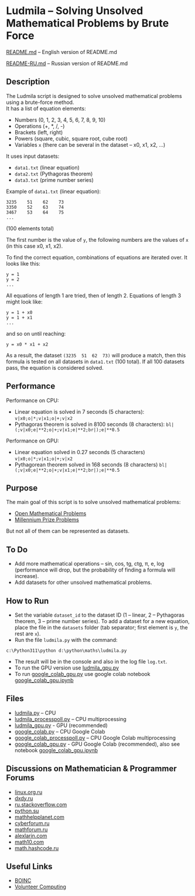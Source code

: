 # Ludmila – Solving Unsolved Mathematical Problems by Brute Force

[README.md](README.md) – English version of README.md  

[README-RU.md](README-RU.md) – Russian version of README.md  

## Description
The Ludmila script is designed to solve unsolved mathematical problems using a brute-force method.  
It has a list of equation elements:

- Numbers (0, 1, 2, 3, 4, 5, 6, 7, 8, 9, 10)
- Operations (+, *, /, -)
- Brackets (left, right)
- Powers (square, cubic, square root, cube root)
- Variables `x` (there can be several in the dataset – x0, x1, x2, ...)

It uses input datasets:
- `data1.txt` (linear equation)
- `data2.txt` (Pythagoras theorem)
- `data3.txt` (prime number series)

Example of `data1.txt` (linear equation):

```
3235    51    62    73
3350    52    63    74
3467    53    64    75
...
```
(100 elements total)

The first number is the value of `y`, the following numbers are the values of `x` (in this case x0, x1, x2).

To find the correct equation, combinations of equations are iterated over. It looks like this:

```
y = 1
y = 2
...
```

All equations of length 1 are tried, then of length 2. Equations of length 3 might look like:

```
y = 1 + x0
y = 1 + x1
...
```
and so on until reaching:

```
y = x0 * x1 + x2
```

As a result, the dataset `(3235  51  62  73)` will produce a match, then this formula is tested on all datasets in `data1.txt` (100 total). If all 100 datasets pass, the equation is considered solved.

## Performance
Performance on CPU:

- Linear equation is solved in 7 seconds (5 characters): `v|x0;o|*;v|x1;o|+;v|x2`
- Pythagoras theorem is solved in 8100 seconds (8 characters): `bl|(;v|x0;e|**2;o|+;v|x1;e|**2;br|);e|**0.5`

Performance on GPU:
- Linear equation solved in 0.27 seconds (5 characters) `v|x0;o|*;v|x1;o|+;v|x2`
- Pythagorean theorem solved in 168 seconds (8 characters) `bl|(;v|x0;e|**2;o|+;v|x1;e|**2;br|);e|**0.5`

## Purpose
The main goal of this script is to solve unsolved mathematical problems:  
- [Open Mathematical Problems](https://en.wikipedia.org/wiki/List_of_unsolved_problems_in_mathematics)
- [Millennium Prize Problems](https://en.wikipedia.org/wiki/Millennium_Prize_Problems)

But not all of them can be represented as datasets.

## To Do
- Add more mathematical operations – sin, cos, tg, ctg, π, e, log (performance will drop, but the probability of finding a formula will increase).
- Add datasets for other unsolved mathematical problems.

## How to Run
- Set the variable `dataset_id` to the dataset ID (1 – linear, 2 – Pythagoras theorem, 3 – prime number series). To add a dataset for a new equation, place the file in the `datasets` folder (tab separator; first element is `y`, the rest are `x`).
- Run the file `ludmila.py` with the command:
```
c:\Python311\python d:\python\maths\ludmila.py
```
- The result will be in the console and also in the log file `log.txt`.
- To run the GPU version use [ludmila_gpu.py](ludmila_gpu.py)
- To run [google_colab_gpu.py](google_colab_gpu.py) use google colab notebook [google_colab_gpu.ipynb](google_colab_gpu.ipynb)

## Files
- [ludmila.py](ludmila.py) – CPU
- [ludmila_processpoll.py](ludmila_processpoll.py) – CPU multiprocessing
- [ludmila_gpu.py](ludmila_gpu.py) - GPU (recommended)
- [google_colab.py](google_colab.py) – CPU Google Colab
- [google_colab_processpoll.py](google_colab_processpoll.py) – CPU Google Colab multiprocessing  
- [google_colab_gpu.py](google_colab_gpu.py) - GPU Google Colab (recommended), also see notebook [google_colab_gpu.ipynb](google_colab_gpu.ipynb)

## Discussions on Mathematician & Programmer Forums
- [linux.org.ru](https://www.linux.org.ru/forum/general/16478781)
- [dxdy.ru](https://dxdy.ru/topic146962.html)
- [ru.stackoverflow.com](https://ru.stackoverflow.com/questions/1318101/gpu-%d0%b2%d1%8b%d1%87%d0%b8%d1%81%d0%bb%d0%b5%d0%bd%d0%b8%d1%8f-%d0%b2%d0%bc%d0%b5%d1%81%d1%82%d0%be-cpu-%d0%b2%d1%8b%d1%87%d0%b8%d1%81%d0%bb%d0%b5%d0%bd%d0%b8%d0%b9)
- [python.su](https://python.su/forum/topic/40596/)
- [mathhelpplanet.com](http://mathhelpplanet.com/viewtopic.php?f=51&t=74861)
- [cyberforum.ru](https://www.cyberforum.ru/python-science/thread2865629.html)
- [mathforum.ru](http://www.mathforum.ru/forum/read/1/103766/)
- [alexlarin.com](https://alexlarin.com/viewtopic.php?f=4&t=17347)
- [math10.com](https://www.math10.com/ru/forum/viewtopic.php?f=42&t=3185)
- [math.hashcode.ru](http://math.hashcode.ru/questions/226775/python-ludmila-%D1%80%D0%B5%D1%88%D0%B5%D0%BD%D0%B8%D0%B5-%D0%BD%D0%B5%D1%80%D0%B5%D1%88%D0%B5%D0%BD%D0%BD%D1%8B%D1%85-%D0%BC%D0%B0%D1%82%D0%B5%D0%BC%D0%B0%D1%82%D0%B8%D1%87%D0%B5%D1%81%D0%BA%D0%B8%D1%85-%D0%B7%D0%B0%D0%B4%D0%B0%D1%87-%D0%BC%D0%B5%D1%82%D0%BE%D0%B4%D0%BE%D0%BC-%D0%BF%D0%BE%D0%B4%D0%B1%D0%BE%D1%80%D0%B0)

## Useful Links
- [BOINC](https://en.wikipedia.org/wiki/BOINC)
- [Volunteer Computing](https://en.wikipedia.org/wiki/Volunteer_computing)